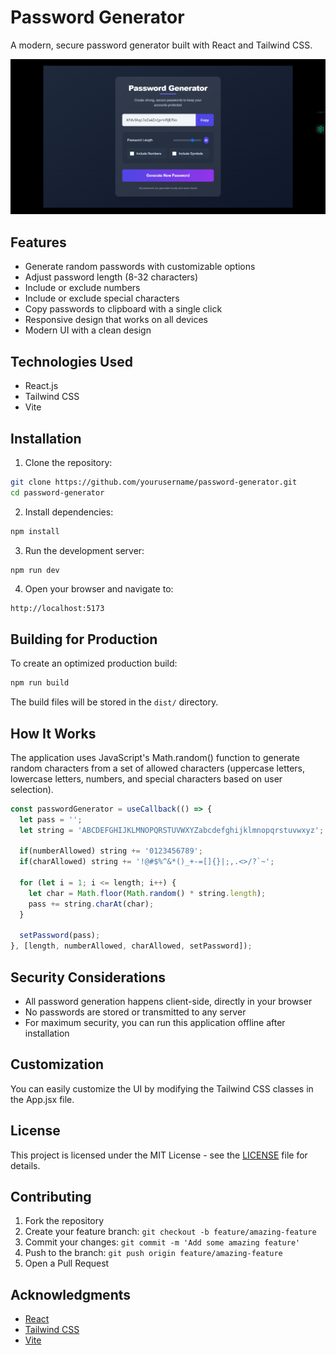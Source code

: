 # Password Generator

A modern, secure password generator built with React and Tailwind CSS.

![Password Generator Screenshot](./screenshot.png)

## Features

- Generate random passwords with customizable options
- Adjust password length (8-32 characters)
- Include or exclude numbers
- Include or exclude special characters
- Copy passwords to clipboard with a single click
- Responsive design that works on all devices
- Modern UI with a clean design

## Technologies Used

- React.js
- Tailwind CSS
- Vite

## Installation

1. Clone the repository:
```bash
git clone https://github.com/yourusername/password-generator.git
cd password-generator
```

2. Install dependencies:
```bash
npm install
```

3. Run the development server:
```bash
npm run dev
```

4. Open your browser and navigate to:
```
http://localhost:5173
```

## Building for Production

To create an optimized production build:

```bash
npm run build
```

The build files will be stored in the `dist/` directory.

## How It Works

The application uses JavaScript's Math.random() function to generate random characters from a set of allowed characters (uppercase letters, lowercase letters, numbers, and special characters based on user selection).

```jsx
const passwordGenerator = useCallback(() => {
  let pass = '';
  let string = 'ABCDEFGHIJKLMNOPQRSTUVWXYZabcdefghijklmnopqrstuvwxyz';
  
  if(numberAllowed) string += '0123456789';
  if(charAllowed) string += '!@#$%^&*()_+-=[]{}|;,.<>/?`~';
  
  for (let i = 1; i <= length; i++) {
    let char = Math.floor(Math.random() * string.length);
    pass += string.charAt(char);
  }
  
  setPassword(pass);
}, [length, numberAllowed, charAllowed, setPassword]);
```

## Security Considerations

- All password generation happens client-side, directly in your browser
- No passwords are stored or transmitted to any server
- For maximum security, you can run this application offline after installation

## Customization

You can easily customize the UI by modifying the Tailwind CSS classes in the App.jsx file.

## License

This project is licensed under the MIT License - see the [LICENSE](LICENSE) file for details.

## Contributing

1. Fork the repository
2. Create your feature branch: `git checkout -b feature/amazing-feature`
3. Commit your changes: `git commit -m 'Add some amazing feature'`
4. Push to the branch: `git push origin feature/amazing-feature`
5. Open a Pull Request

## Acknowledgments

- [React](https://reactjs.org/)
- [Tailwind CSS](https://tailwindcss.com/)
- [Vite](https://vitejs.dev/)

